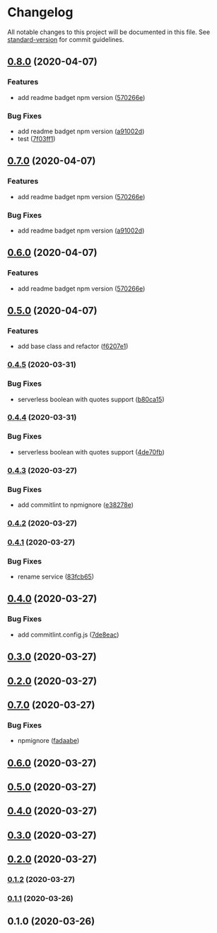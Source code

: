 # Changelog

All notable changes to this project will be documented in this file. See [standard-version](https://github.com/conventional-changelog/standard-version) for commit guidelines.

## [0.8.0](https://github.com/w4rlock/serverless-datadog-core-plugin/compare/0.5.0...0.8.0) (2020-04-07)


### Features

* add readme badget npm version ([570266e](https://github.com/w4rlock/serverless-datadog-core-plugin/commit/570266ecce701db680334dfa84589e2c8ac8697b))


### Bug Fixes

* add readme badget npm version ([a91002d](https://github.com/w4rlock/serverless-datadog-core-plugin/commit/a91002ddcf5e2d2694b8d71e1f1717a2f89715ba))
* test ([7f03ff1](https://github.com/w4rlock/serverless-datadog-core-plugin/commit/7f03ff1f990af9c5f532d75cc41cb44c14207977))

## [0.7.0](https://github.com/w4rlock/serverless-datadog-core-plugin/compare/0.5.0...0.7.0) (2020-04-07)


### Features

* add readme badget npm version ([570266e](https://github.com/w4rlock/serverless-datadog-core-plugin/commit/570266ecce701db680334dfa84589e2c8ac8697b))


### Bug Fixes

* add readme badget npm version ([a91002d](https://github.com/w4rlock/serverless-datadog-core-plugin/commit/a91002ddcf5e2d2694b8d71e1f1717a2f89715ba))

## [0.6.0](https://github.com/w4rlock/serverless-datadog-core-plugin/compare/0.5.0...0.6.0) (2020-04-07)


### Features

* add readme badget npm version ([570266e](https://github.com/w4rlock/serverless-datadog-core-plugin/commit/570266ecce701db680334dfa84589e2c8ac8697b))

## [0.5.0](https://github.com/w4rlock/serverless-datadog-core-plugin/compare/0.4.5...0.5.0) (2020-04-07)


### Features

* add base class and refactor ([f6207e1](https://github.com/w4rlock/serverless-datadog-core-plugin/commit/f6207e1ba572242f125093c3c91a4e35bc7caafc))

### [0.4.5](https://github.com/w4rlock/serverless-datadog-core-plugin/compare/0.4.4...0.4.5) (2020-03-31)


### Bug Fixes

* serverless boolean with quotes support ([b80ca15](https://github.com/w4rlock/serverless-datadog-core-plugin/commit/b80ca15393f9cef02a4a95730f1151b97f27fa28))

### [0.4.4](https://github.com/w4rlock/serverless-datadog-core-plugin/compare/0.4.3...0.4.4) (2020-03-31)


### Bug Fixes

* serverless boolean with quotes support ([4de70fb](https://github.com/w4rlock/serverless-datadog-core-plugin/commit/4de70fba45afe3766cfa65c75430425406396d01))

### [0.4.3](https://github.com/w4rlock/serverless-datadog-core-plugin/compare/0.4.2...0.4.3) (2020-03-27)


### Bug Fixes

* add commitlint to npmignore ([e38278e](https://github.com/w4rlock/serverless-datadog-core-plugin/commit/e38278e19c015763de5080f7ec20d612ea190541))

### [0.4.2](https://github.com/w4rlock/serverless-datadog-core-plugin/compare/0.4.1...0.4.2) (2020-03-27)

### [0.4.1](https://github.com/w4rlock/serverless-datadog-core-plugin/compare/0.4.0...0.4.1) (2020-03-27)


### Bug Fixes

* rename service ([83fcb65](https://github.com/w4rlock/serverless-datadog-core-plugin/commit/83fcb65b41cb1400afebb99781ed64dc2020b813))

## [0.4.0](https://github.com/w4rlock/serverless-datadog-core-plugin/compare/0.2.0...0.4.0) (2020-03-27)


### Bug Fixes

* add commitlint.config.js ([7de8eac](https://github.com/w4rlock/serverless-datadog-core-plugin/commit/7de8eac4577e258ad85afa8e97b83b4ac589fa54))

## [0.3.0](https://github.com/w4rlock/serverless-datadog-core-plugin/compare/0.2.0...0.3.0) (2020-03-27)

## [0.2.0](https://github.com/w4rlock/serverless-datadog-core-plugin/compare/0.7.0...0.2.0) (2020-03-27)

## [0.7.0](https://github.com/w4rlock/serverless-datadog-core-plugin/compare/0.6.0...0.7.0) (2020-03-27)


### Bug Fixes

* npmignore ([fadaabe](https://github.com/w4rlock/serverless-datadog-core-plugin/commit/fadaabedad70a0059f18165a087318fd181cc670))

## [0.6.0](https://github.com/w4rlock/serverless-datadog-core-plugin/compare/0.1.2...0.6.0) (2020-03-27)

## [0.5.0](https://github.com/w4rlock/serverless-datadog-core-plugin/compare/0.1.2...0.5.0) (2020-03-27)

## [0.4.0](https://github.com/w4rlock/serverless-datadog-core-plugin/compare/0.1.2...0.4.0) (2020-03-27)

## [0.3.0](https://github.com/w4rlock/serverless-datadog-core-plugin/compare/0.1.2...0.3.0) (2020-03-27)

## [0.2.0](https://github.com/w4rlock/serverless-datadog-core-plugin/compare/0.1.2...0.2.0) (2020-03-27)

### [0.1.2](https://github.com/w4rlock/serverless-datadog-core-plugin/compare/0.1.1...0.1.2) (2020-03-27)

### [0.1.1](https://github.com/w4rlock/serverless-datadog-core-plugin/compare/0.1.0...0.1.1) (2020-03-26)

## 0.1.0 (2020-03-26)
